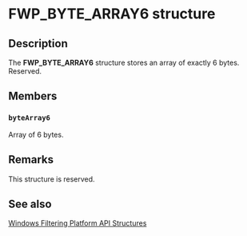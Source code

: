 # FWP_BYTE_ARRAY6 structure

## Description

The **FWP_BYTE_ARRAY6** structure stores an array of exactly 6 bytes. Reserved.

## Members

### `byteArray6`

Array of 6 bytes.

## Remarks

This structure is reserved.

## See also

[Windows Filtering Platform API Structures](https://learn.microsoft.com/windows/desktop/FWP/fwp-structs)